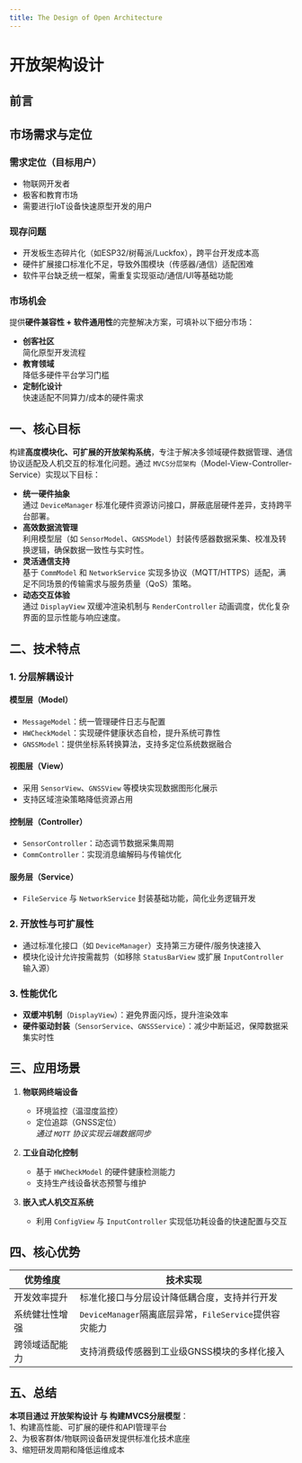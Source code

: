 ```yaml
---
title: The Design of Open Architecture
---
```


# 开放架构设计

## 前言

## 市场需求与定位

### 需求定位（​目标用户）​  
  - 物联网开发者
  - 极客和教育市场
  - 需要进行IoT设备快速原型开发的用户

### ​现存问题​  
  - 开发板生态碎片化（如ESP32/树莓派/Luckfox），跨平台开发成本高
  - 硬件扩展接口标准化不足，导致外围模块（传感器/通信）适配困难
  - 软件平台缺乏统一框架，需重复实现驱动/通信/UI等基础功能

### 市场机会
提供​**​硬件兼容性 + 软件通用性​**​的完整解决方案，可填补以下细分市场：  
- ​**​创客社区​**​    
  简化原型开发流程   
- ​**​教育领域​**​  
  降低多硬件平台学习门槛   
- ​**​定制化设计​**​    
  快速适配不同算力/成本的硬件需求  

## 一、核心目标

构建**高度模块化、可扩展的开放架构系统**，专注于解决多领域硬件数据管理、通信协议适配及人机交互的标准化问题。通过 `MVCS分层架构`（Model-View-Controller-Service）实现以下目标：

- ​**统一硬件抽象**  
  通过 `DeviceManager` 标准化硬件资源访问接口，屏蔽底层硬件差异，支持跨平台部署。
- ​**高效数据流管理**  
  利用模型层（如 `SensorModel`、`GNSSModel`）封装传感器数据采集、校准及转换逻辑，确保数据一致性与实时性。
- ​**灵活通信支持**  
  基于 `CommModel` 和 `NetworkService` 实现多协议（MQTT/HTTPS）适配，满足不同场景的传输需求与服务质量（QoS）策略。
- ​**动态交互体验**  
  通过 `DisplayView` 双缓冲渲染机制与 `RenderController` 动画调度，优化复杂界面的显示性能与响应速度。

## 二、技术特点

### 1. 分层解耦设计

#### 模型层（Model）
- `MessageModel`：统一管理硬件日志与配置
- `HWCheckModel`：实现硬件健康状态自检，提升系统可靠性
- `GNSSModel`：提供坐标系转换算法，支持多定位系统数据融合

#### 视图层（View）
- 采用 `SensorView`、`GNSSView` 等模块实现数据图形化展示
- 支持区域渲染策略降低资源占用

#### 控制层（Controller）
- `SensorController`：动态调节数据采集周期
- `CommController`：实现消息编解码与传输优化

#### 服务层（Service）
- `FileService` 与 `NetworkService` 封装基础功能，简化业务逻辑开发

### 2. 开放性与可扩展性
- 通过标准化接口（如 `DeviceManager`）支持第三方硬件/服务快速接入
- 模块化设计允许按需裁剪（如移除 `StatusBarView` 或扩展 `InputController` 输入源）

### 3. 性能优化
- ​**双缓冲机制**​（`DisplayView`）：避免界面闪烁，提升渲染效率
- ​**硬件驱动封装**​（`SensorService`、`GNSSService`）：减少中断延迟，保障数据采集实时性

## 三、应用场景

1. ​**物联网终端设备**  
   - 环境监控（温湿度监控）
   - 定位追踪（GNSS定位）  
   *通过 `MQTT` 协议实现云端数据同步*

2. ​**工业自动化控制**  
   - 基于 `HWCheckModel` 的硬件健康检测能力
   - 支持生产线设备状态预警与维护

3. ​**嵌入式人机交互系统**  
   - 利用 `ConfigView` 与 `InputController` 实现低功耗设备的快速配置与交互

## 四、核心优势

| 优势维度 | 技术实现 |
|---------|----------|
| 开发效率提升 | 标准化接口与分层设计降低耦合度，支持并行开发 |
| 系统健壮性增强 | `DeviceManager`隔离底层异常，`FileService`提供容灾能力 |
| 跨领域适配能力 | 支持消费级传感器到工业级GNSS模块的多样化接入 |

## 五、总结

**本项目通过 开放架构设计 与 构建​MVCS分层模型**：  
1、构建高性能、可扩展的硬件和API管理平台  
2、为极客群体/物联网设备研发提供标准化技术底座   
3、缩短研发周期和降低运维成本